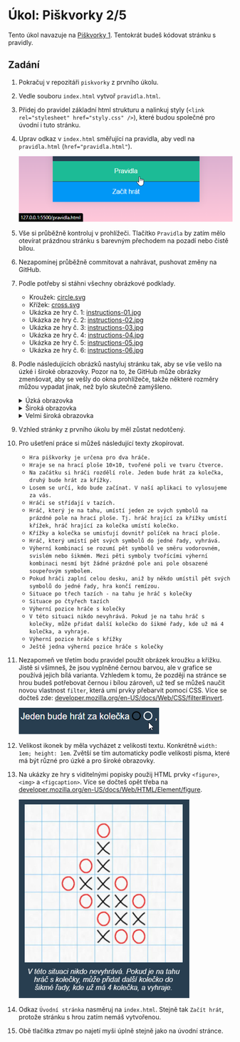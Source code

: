 # Úkol: Piškvorky 2/5

Tento úkol navazuje na [Piškvorky 1](https://github.com/Czechitas-podklady-WEB/Ukol-Piskvorky-1). Tentokrát budeš kódovat stránku s pravidly.

## Zadání

1. Pokračuj v repozitáři `piskvorky` z prvního úkolu.

1. Vedle souboru `index.html` vytvoř `pravidla.html`.

1. Přidej do pravidel základní html strukturu a nalinkuj styly (`<link rel="stylesheet" href="styly.css" />`), které budou společné pro úvodní i tuto stránku.

1. Uprav odkaz v `index.html` směřující na pravidla, aby vedl na `pravidla.html` (`href="pravidla.html"`).

   ![interakce](zadani/odkaz.png)

1. Vše si průběžně kontroluj v prohlížeči. Tlačítko `Pravidla` by zatím mělo otevírat prázdnou stránku s barevným přechodem na pozadí nebo čistě bílou.

1. Nezapomínej průběžně commitovat a nahrávat, pushovat změny na GitHub.

1. Podle potřeby si stáhni všechny obrázkové podklady.

   - Kroužek: [circle.svg](https://github.com/Czechitas-podklady-WEB/Ukol-Piskvorky-2/raw/main/podklady/circle.svg)
   - Křížek: [cross.svg](https://github.com/Czechitas-podklady-WEB/Ukol-Piskvorky-2/raw/main/podklady/cross.svg)
   - Ukázka ze hry č. 1: [instructions-01.jpg](https://github.com/Czechitas-podklady-WEB/Ukol-Piskvorky-2/raw/main/podklady/instructions-01.jpg)
   - Ukázka ze hry č. 2: [instructions-02.jpg](https://github.com/Czechitas-podklady-WEB/Ukol-Piskvorky-2/raw/main/podklady/instructions-02.jpg)
   - Ukázka ze hry č. 3: [instructions-03.jpg](https://github.com/Czechitas-podklady-WEB/Ukol-Piskvorky-2/raw/main/podklady/instructions-03.jpg)
   - Ukázka ze hry č. 4: [instructions-04.jpg](https://github.com/Czechitas-podklady-WEB/Ukol-Piskvorky-2/raw/main/podklady/instructions-04.jpg)
   - Ukázka ze hry č. 5: [instructions-05.jpg](https://github.com/Czechitas-podklady-WEB/Ukol-Piskvorky-2/raw/main/podklady/instructions-05.jpg)
   - Ukázka ze hry č. 6: [instructions-06.jpg](https://github.com/Czechitas-podklady-WEB/Ukol-Piskvorky-2/raw/main/podklady/instructions-06.jpg)

1. Podle následujících obrázků nastyluj stránku tak, aby se vše vešlo na úzké i široké obrazovky. Pozor na to, že GitHub může obrázky zmenšovat, aby se vešly do okna prohlížeče, takže některé rozměry můžou vypadat jinak, než bylo skutečně zamýšleno.

   <details>
      <summary>Úzká obrazovka</summary>
      <img alt="úzká obrazovka" src="zadani/uzka-obrazovka.png">
   </details>

   <details>
      <summary>Široká obrazovka</summary>
      <img alt="široká obrazovka" src="zadani/siroka-obrazovka.png">
   </details>

   <details>
      <summary>Velmi široká obrazovka</summary>
      <p>Verze pro velmi široké obrazovky se příliš neliší od varianty pro široké obrazovky. Následující snímek má hlavně demonstrovat, že hlavní obsah má omezenou šířku.</p>
      <img alt="velmi široká obrazovka" src="zadani/velmi-siroka-obrazovka.png">
   </details>

1. Vzhled stránky z prvního úkolu by měl zůstat nedotčený.

1. Pro ušetření práce si můžeš následující texty zkopírovat.

   - `Hra piškvorky je určena pro dva hráče.`
   - `Hraje se na hrací ploše 10×10, tvořené poli ve tvaru čtverce.`
   - `Na začátku si hráči rozdělí role. Jeden bude hrát za kolečka, druhý bude hrát za křížky.`
   - `Losem se určí, kdo bude začínat. V naší aplikaci to vylosujeme za vás.`
   - `Hráči se střídají v tazích.`
   - `Hráč, který je na tahu, umístí jeden ze svých symbolů na prázdné pole na hrací ploše. Tj. hráč hrající za křížky umístí křížek, hráč hrající za kolečka umístí kolečko.`
   - `Křížky a kolečka se umisťují dovnitř políček na hrací ploše.`
   - `Hráč, který umístí pět svých symbolů do jedné řady, vyhrává.`
   - `Výherní kombinací se rozumí pět symbolů ve směru vodorovném, svislém nebo šikmém. Mezi pěti symboly tvořícími výherní kombinaci nesmí být žádné prázdné pole ani pole obsazené soupeřovým symbolem.`
   - `Pokud hráči zaplní celou desku, aniž by někdo umístil pět svých symbolů do jedné řady, hra končí remízou.`
   - `Situace po třech tazích - na tahu je hráč s kolečky`
   - `Situace po čtyřech tazích`
   - `Výherní pozice hráče s kolečky`
   - `V této situaci nikdo nevyhrává. Pokud je na tahu hráč s kolečky, může přidat další kolečko do šikmé řady, kde už má 4 kolečka, a vyhraje.`
   - `Výherní pozice hráče s křížky`
   - `Ještě jedna výherní pozice hráče s kolečky`

1. Nezapomeň ve třetím bodu pravidel použít obrázek kroužku a křížku. Jistě si všimneš, že jsou vyplněné černou barvou, ale v grafice se používá jejich bílá varianta. Vzhledem k tomu, že později na stránce se hrou budeš potřebovat černou i bílou zároveň, už teď se můžeš naučit novou vlastnost `filter`, která umí prvky přebarvit pomocí CSS. Více se dočteš zde: [developer.mozilla.org/en-US/docs/Web/CSS/filter#invert](https://developer.mozilla.org/en-US/docs/Web/CSS/filter#invert).

   ![obarvení](zadani/obarveni.png)

1. Velikost ikonek by měla vycházet z velikosti textu. Konkrétně `width: 1em; height: 1em`. Zvětší se tím automaticky podle velikosti písma, které má být různé pro úzké a pro široké obrazovky.

1. Na ukázky ze hry s viditelnými popisky použij HTML prvky `<figure>`, `<img>` a `<figcaption>`. Více se dočteš opět třeba na [developer.mozilla.org/en-US/docs/Web/HTML/Element/figure](https://developer.mozilla.org/en-US/docs/Web/HTML/Element/figure).

   ![ukázka figure](zadani/ukazka-figure.png)

1. Odkaz `Úvodní stránka` nasměruj na `index.html`. Stejně tak `Začít hrát`, protože stránku s hrou zatím nemáš vytvořenou.

1. Obě tlačítka ztmav po najetí myši úplně stejně jako na úvodní stránce.
